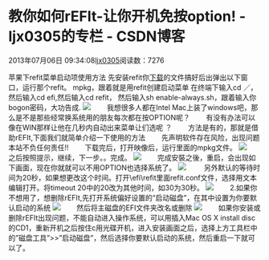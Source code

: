 # 教你如何rEFIt-让你开机免按option! - ljx0305的专栏 - CSDN博客
2013年07月06日 09:34:08[ljx0305](https://me.csdn.net/ljx0305)阅读数：7276
                
苹果下refit菜单启动项使用方法
先安装refit你[下载](http://www.2cto.com/soft)的文件搞好后出弹出以下窗口，运行那个refit。
mpkg，跟着就是用refit创建启动菜单
在终端下输入cd ／，然后输入cd efi,然后输入cd refit，
然后输入sh enable-always.sh，跟着输入你bogon密码，大功告成.
![](http://apple.tgbus.com/UploadFiles/200806/20080611142824314.jpg)
　　我想很多人都在Intel Mac上装了windows吧，那么是不是那些经常换系统用的朋友每次都在按OPTION呢？
　　有没有办法可以像在WIN那样让他在几秒内自动出来菜单让们选呢 ？
　　方法是有的，那就是借助rEFIt,下面我们就简单介绍一下使用的方法
　　先声明软件存在风险，出现问题本站不负任何责任!!
　　下载完后，打开映像后，运行里面的mpkg文件。
![](http://apple.tgbus.com/UploadFiles/200806/20080611143237451.jpg)
　　之后按照提示，继续，下一步。。完成。
![](http://apple.tgbus.com/UploadFiles/200806/20080611143527351.jpg)
　　完成安裝之後，重启，会出现如下画面，现在你就就可以不用OPTION也选择系统了。
![](http://apple.tgbus.com/UploadFiles/200806/20080611143903400.jpg)
 　　另外默认的等待时间为20秒，如果想更改这个时间。打开\efi\refit里面refit.conf文件，选择用文本编辑打开。将timeout 20中的20改为其他时间，如30为30秒。
![](http://apple.tgbus.com/UploadFiles/200806/20080611151312343.jpg)
　　2.如果你不想用了，想删除rEFIt,先打开系统偏好设置的“启动磁盘”，在其中设置为你要默认启动的系统
![](http://apple.tgbus.com/UploadFiles/200806/20080611151406264.jpg)
　　然后将主磁盘的EFI文件夹改名或删除
![](http://apple.tgbus.com/UploadFiles/200806/20080611151456118.jpg)
　　如果你安装或删除rEFIt出现问题，不能自动进入操作系统，可以用插入Mac OS X install disc的CD1，重新开机之后按住c用光碟开机，进入安装画面之后，选择上方工具栏中的”磁盘工具”>>”启动磁盘”，然后选择你要默认启动的系统，然后重启一下就可以了。
